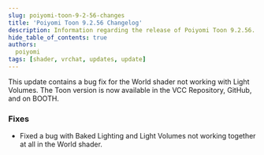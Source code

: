 ```yaml
---
slug: poiyomi-toon-9-2-56-changes
title: 'Poiyomi Toon 9.2.56 Changelog'
description: Information regarding the release of Poiyomi Toon 9.2.56.
hide_table_of_contents: true
authors:
  poiyomi
tags: [shader, vrchat, updates, update]
---
```


This update contains a bug fix for the World shader not working with Light Volumes. The Toon version is now available in the VCC Repository, GitHub, and on BOOTH.

### Fixes
- Fixed a bug with Baked Lighting and Light Volumes not working together at all in the World shader.